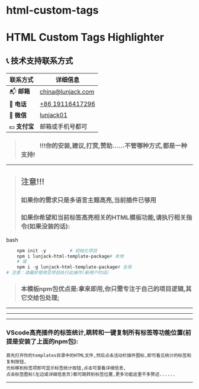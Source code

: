 # html-custom-tags

# HTML Custom Tags Highlighter

## 📞 技术支持联系方式

<div align="center" style="margin: 20px 0;">

| 联系方式     | 详细信息                                                         |
| ------------ | ---------------------------------------------------------------- |
| 📬 **邮箱**   | [china@lunjack.com](mailto:china@lunjack.com)                    |
| 📱 **电话**   | [+86 19116417296](tel:+8619116419296)                            |
| 💬 **微信**   | [lunjack01](https://work.weixin.qq.com/kfid/kfc44c370d4ddbac6f0) |
| 💴 **支付宝** | 邮箱或手机号都可                                                 |
</div>

> ###   &nbsp; &nbsp; &nbsp;&nbsp; &nbsp; &nbsp;&nbsp; &nbsp;!!!你的安装,建议,打赏,赞助......不管哪种方式,都是一种支持!
---


>## 注意!!!
>   ### 如果你的需求只是多语言主题高亮,当前插件已够用
>   ### 如果你希望和当前标签高亮相关的HTML模板功能,请执行相关指令(如果没装的话):
>
bash
```PowerShell
	npm init -y			# 初始化项目
	npm i lunjack-html-template-package# 本地
	# 或
	npm i -g lunjack-html-template-package# 全局
# 注意：请最好使用空项目执行此操作(新用户的话)
```
>   ### 本模板npm包优点是:拿来即用,你只需专注于自己的项目逻辑,其它交给包处理;

---
*******						*******						*******						*******

---
### VScode高亮插件的标签统计,跳转和一键复制所有标签等功能位置(前提是安装了上面的npm包):
>
	首先打开你的templates目录中的HTML文件,然后点击活动栏插件图标,即可看见统计的标签和复制按钮,
	光标移到标签项即可显示标签统计按钮,点击可查看详细信息,
	点击标签图标(左边或详细信息页)都可跳转到标签位置,更多功能这里不多赘述......
---
